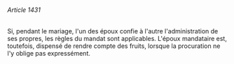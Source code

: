 ###### Article 1431

Si, pendant le mariage, l'un des époux confie à l'autre l'administration de ses propres, les règles du mandat sont applicables. L'époux mandataire est, toutefois, dispensé de rendre compte des fruits, lorsque la procuration ne l'y oblige pas expressément.

